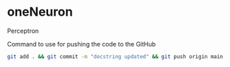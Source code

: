 # oneNeuron
Perceptron

Command to use for pushing the code to the GitHub

```bash
git add . && git commit -m "docstring updated" && git push origin main
```

```bash

```